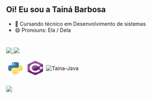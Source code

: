 ## Oi! Eu sou a Tainá Barbosa

- 🌱 Cursando técnico em Desenvolvimento de sistemas
- 😄 Pronouns: Ela / Dela

#

<a href="https://github.com/Nabarbosa/github-readme-stats">
  <img heigth = "180cm" src="https://github-readme-stats.vercel.app/api?username=Nabarbosa&show_icons=true&theme=dracula" />
  <img heigth = "180cm" src="https://github-readme-stats.vercel.app/api/top-langs/?username=Nabarbosa&layout=compact&theme=dracula" />
</a>

<div style="display: inline_block"><br>
  <img align="center" alt="Taina-Python" height="40" width="50" src="https://raw.githubusercontent.com/devicons/devicon/master/icons/python/python-original.svg">
  <img align="center" alt="Taina-Csharp" height="40" width="50" src="https://raw.githubusercontent.com/devicons/devicon/master/icons/csharp/csharp-original.svg">
  <img align="center" alt="Taina-Java" height="40" width="50" src="https://cdn.jsdelivr.net/gh/devicons/devicon@latest/icons/java/java-original.svg">
</div>
  
  ##
 
<div> 
</a> 
  <a href = "mailto:teixeira14taina@gmail.com"><img src="https://img.shields.io/badge/-Gmail-%23333?style=for-the-badge&logo=gmail&logoColor=purple" target="_blank"></a>
</div>
